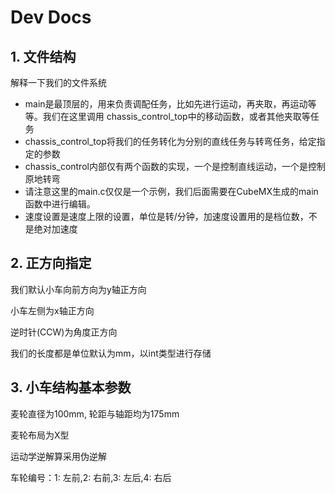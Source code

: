 # Dev Docs

## 1. 文件结构

解释一下我们的文件系统

- main是最顶层的，用来负责调配任务，比如先进行运动，再夹取，再运动等等。我们在这里调用 chassis_control_top中的移动函数，或者其他夹取等任务
- chassis_control_top将我们的任务转化为分别的直线任务与转弯任务，给定指定的参数
- chassis_control内部仅有两个函数的实现，一个是控制直线运动，一个是控制原地转弯
- 请注意这里的main.c仅仅是一个示例，我们后面需要在CubeMX生成的main函数中进行编辑。
- 速度设置是速度上限的设置，单位是转/分钟，加速度设置用的是档位数，不是绝对加速度

## 2. 正方向指定

我们默认小车向前方向为y轴正方向

小车左侧为x轴正方向

逆时针(CCW)为角度正方向

我们的长度都是单位默认为mm，以int类型进行存储

## 3. 小车结构基本参数

麦轮直径为100mm, 轮距与轴距均为175mm

麦轮布局为X型

运动学逆解算采用伪逆解

车轮编号：1: 左前,2: 右前,3: 左后,4: 右后